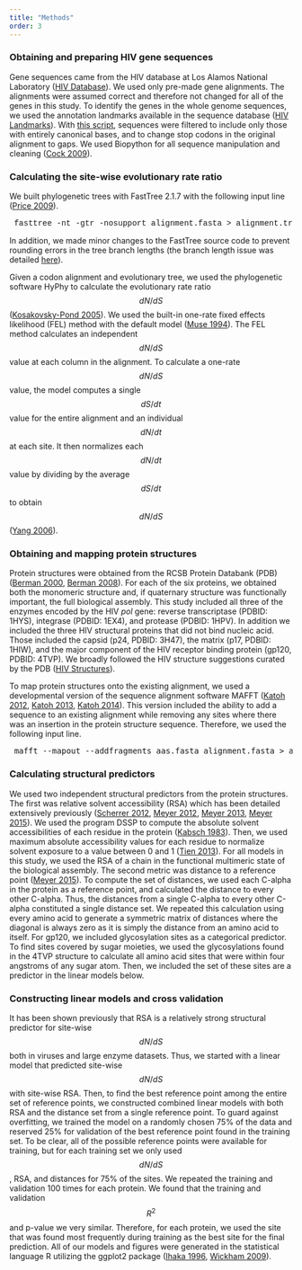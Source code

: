 ```yaml
---
title: "Methods"
order: 3
---
```


### Obtaining and preparing HIV gene sequences

Gene sequences came from the HIV database at Los Alamos National Laboratory ([HIV Database](http://www.hiv.lanl.gov/content/index)). We used only pre-made gene alignments. The alignments were assumed correct and therefore not changed for all of the genes in this study. To identify the genes in the whole genome sequences, we used the annotation landmarks available in the sequence database ([HIV Landmarks](http://www.hiv.lanl.gov/content/sequence/HIV/MAP/landmark.html)). With [this script](data/gp120/gp120_sequences/translate_dna_sequences.py), sequences were filtered to include only those with entirely canonical bases, and to change stop codons in the original alignment to gaps. We used Biopython for all sequence manipulation and cleaning ([Cock 2009](https://dx.doi.org/10.1093/bioinformatics/btp163)).

### Calculating the site-wise evolutionary rate ratio

We built phylogenetic trees with FastTree 2.1.7 with the following input line ([Price 2009](https://dx.doi.org/10.1371/journal.pone.0009490)).

<pre> <span style="font-family:Courier">fasttree -nt -gtr -nosupport alignment.fasta > alignment.tree</span> </pre>

In addition, we made minor changes to the FastTree source code to prevent rounding errors in the tree branch lengths (the branch length issue was detailed  [here](http://darlinglab.org/blog/2015/03/23/not-so-fast-fasttree.html)).

Given a codon alignment and evolutionary tree, we used the phylogenetic software HyPhy to calculate the evolutionary rate ratio $$ dN/dS $$ ([Kosakovsky-Pond 2005](https://dx.doi.org/10.1093/bioinformatics/bti079)). We used the built-in one-rate fixed effects likelihood (FEL) method with the default model ([Muse 1994](http://www.ncbi.nlm.nih.gov/pubmed/7968485)). The FEL method calculates an independent $$ dN/dS $$ value at each column in the alignment. To calculate a one-rate $$ dN/dS $$ value, the model computes a single $$ dS/dt $$ value for the entire alignment and an individual $$ dN/dt $$ at each site. It then normalizes each $$ dN/dt $$ value by dividing by the average $$ dS/dt $$ to obtain $$ dN/dS $$ ([Yang 2006](http://download.bioon.com.cn/view/upload/month_0808/20080811_979a0656719f9157b466IruZP7mlp2U9.attach.pdf)). 

### Obtaining and mapping protein structures

Protein structures were obtained from the RCSB Protein Databank (PDB) ([Berman 2000](https://dx.doi.org/10.1093/nar/28.1.235), [Berman 2008](https://dx.doi.org/10.1107/S0108767307035623)). For each of the six proteins, we obtained both the monomeric structure and, if quaternary structure was functionally important, the full biological assembly. This study included all three of the enzymes encoded by the HIV *pol* gene: reverse transcriptase (PDBID: 1HYS), integrase (PDBID: 1EX4), and protease (PDBID: 1HPV). In addition we included the three HIV structural proteins that did not bind nucleic acid. Those included the capsid (p24, PDBID: 3H47), the matrix (p17, PDBID: 1HIW), and the major component of the HIV receptor binding protein (gp120, PDBID: 4TVP). We broadly followed the HIV structure suggestions curated by the PDB ([HIV Structures](http://www.rcsb.org/pdb/education_discussion/educational_resources/struct_bio_hiv_lores.pdf)).

To map protein structures onto the existing alignment, we used a developmental version of the sequence alignment software MAFFT ([Katoh 2012](https://dx.doi.org/10.1093/bioinformatics/bts578), [Katoh 2013](https://dx.doi.org/10.1093/molbev/mst010), [Katoh 2014](https://dx.doi.org/10.1007/978-1-62703-646-7_8)). This version included the ability to add a sequence to an existing alignment while removing any sites where there was an insertion in the protein structure sequence. Therefore, we used the following input line.

<pre> <span style$$ dN/dS $$"font-family:Courier">mafft --mapout --addfragments aas.fasta alignment.fasta > added_alignment.fasta</span> </pre>

### Calculating structural predictors

We used two independent structural predictors from the protein structures. The first was relative solvent accessibility (RSA) which has been detailed extensively previously ([Scherrer 2012](https://dx.doi.org/10.1186/1471-2148-12-179), [Meyer 2012](http://dx.doi.org/10.1093/molbev/mss217), [Meyer 2013](http://dx.doi.org/10.1098/rstb.2012.0334), [Meyer 2015](http://dx.doi.org/10.1371/journal.ppat.1004940)). We used the program DSSP to compute the absolute solvent accessibilities of each residue in the protein ([Kabsch 1983](http://www.ncbi.nlm.nih.gov/pubmed/6667333)). Then, we used maximum absolute accessibility values for each residue to normalize solvent exposure to a value between 0 and 1 ([Tien 2013](https://dx.doi.org/10.1371/journal.pone.0080635)). For all models in this study, we used the RSA of a chain in the functional multimeric state of the biological assembly. The second metric was distance to a reference point ([Meyer 2015](http://dx.doi.org/10.1371/journal.ppat.1004940)). To compute the set of distances, we used each C-alpha in the protein as a reference point, and calculated the distance to every other C-alpha. Thus, the distances from a single C-alpha to every other C-alpha constituted a single distance set. We repeated this calculation using every amino acid to generate a symmetric matrix of distances where the diagonal is always zero as it is simply the distance from an amino acid to itself. For gp120, we included glycosylation sites as a categorical predictor. To find sites covered by sugar moieties, we used the glycosylations found in the 4TVP structure to calculate all amino acid sites that were within four angstroms of any sugar atom. Then, we included the set of these sites are a predictor in the linear models below.

### Constructing linear models and cross validation

It has been shown previously that RSA is a relatively strong structural predictor for site-wise $$ dN/dS $$ both in viruses and large enzyme datasets. Thus, we started with a linear model that predicted site-wise $$ dN/dS $$ with site-wise RSA. Then, to find the best reference point among the entire set of reference points, we constructed combined linear models with both RSA and the distance set from a single reference point. To guard against overfitting, we trained the model on a randomly chosen 75% of the data and reserved 25% for validation of the best reference point found in the training set. To be clear, all of the possible reference points were available for training, but for each training set we only used $$ dN/dS $$, RSA, and distances for 75% of the sites. We repeated the training and validation 100 times for each protein. We found that the training and validation $$ R^{2} $$ and p-value we very similar. Therefore, for each protein, we used the site that was found most frequently during training as the best site for the final prediction. All of our models and figures were generated in the statistical language R utilizing the ggplot2 package ([Ihaka 1996](https://dx.doi.org/10.1080/10618600.1996.10474713), [Wickham 2009](http://had.co.nz/ggplot2/book)).  
